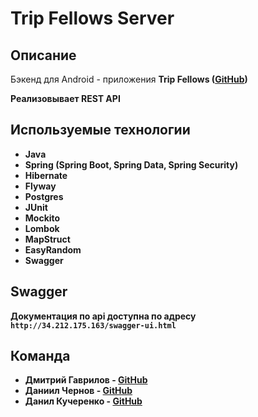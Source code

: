 # Trip Fellows Server
## Описание
Бэкенд для Android - приложения <b>Trip Fellows<b> ([GitHub](https://github.com/lo0ken/trip-fellows-client))
  
Реализовывает REST API
  
## Используемые технологии
* Java
* Spring (Spring Boot, Spring Data, Spring Security)
* Hibernate
* Flyway
* Postgres
* JUnit
* Mockito
* Lombok
* MapStruct
* EasyRandom
* Swagger

## Swagger
Документация по api доступна по адресу `http://34.212.175.163/swagger-ui.html`
  
## Команда
* Дмитрий Гаврилов - [GitHub](https://github.com/lo0ken)
* Даниил Чернов - [GitHub](https://github.com/Lackier)
* Данил Кучеренко - [GitHub](https://github.com/Danil-dn)
